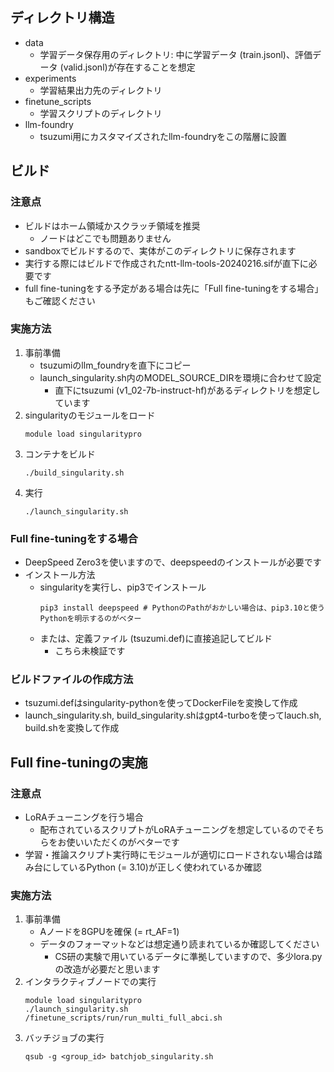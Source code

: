 ## ディレクトリ構造
- data
  - 学習データ保存用のディレクトリ: 中に学習データ (train.jsonl)、評価データ (valid.jsonl)が存在することを想定
- experiments
  - 学習結果出力先のディレクトリ
- finetune_scripts
  - 学習スクリプトのディレクトリ
- llm-foundry
  - tsuzumi用にカスタマイズされたllm-foundryをこの階層に設置

## ビルド
### 注意点
- ビルドはホーム領域かスクラッチ領域を推奨
  - ノードはどこでも問題ありません
- sandboxでビルドするので、実体がこのディレクトリに保存されます
- 実行する際にはビルドで作成されたntt-llm-tools-20240216.sifが直下に必要です
- full fine-tuningをする予定がある場合は先に「Full fine-tuningをする場合」もご確認ください
### 実施方法
1. 事前準備  
   - tsuzumiのllm_foundryを直下にコピー
   - launch_singularity.sh内のMODEL_SOURCE_DIRを環境に合わせて設定
     - 直下にtsuzumi (v1_02-7b-instruct-hf)があるディレクトリを想定しています
3. singularityのモジュールをロード
   ~~~
   module load singularitypro
   ~~~
4. コンテナをビルド
   ~~~
   ./build_singularity.sh
   ~~~
5. 実行
   ~~~
   ./launch_singularity.sh
   ~~~
### Full fine-tuningをする場合
- DeepSpeed Zero3を使いますので、deepspeedのインストールが必要です
- インストール方法
  - singularityを実行し、pip3でインストール
    ~~~
    pip3 install deepspeed # PythonのPathがおかしい場合は、pip3.10と使うPythonを明示するのがベター
    ~~~
  - または、定義ファイル (tsuzumi.def)に直接追記してビルド
    - こちら未検証です
### ビルドファイルの作成方法
- tsuzumi.defはsingularity-pythonを使ってDockerFileを変換して作成
- launch_singularity.sh, build_singularity.shはgpt4-turboを使ってlauch.sh, build.shを変換して作成

## Full fine-tuningの実施
### 注意点
- LoRAチューニングを行う場合
  - 配布されているスクリプトがLoRAチューニングを想定しているのでそちらをお使いいただくのがベターです
- 学習・推論スクリプト実行時にモジュールが適切にロードされない場合は踏み台にしているPython (= 3.10)が正しく使われているか確認

### 実施方法
1. 事前準備
   - Aノードを8GPUを確保 (= rt_AF=1)
   - データのフォーマットなどは想定通り読まれているか確認してください
     - CS研の実験で用いているデータに準拠していますので、多少lora.pyの改造が必要だと思います
2. インタラクティブノードでの実行
   ~~~
   module load singularitypro
   ./launch_singularity.sh
   /finetune_scripts/run/run_multi_full_abci.sh
   ~~~
3. バッチジョブの実行
   ~~~
   qsub -g <group_id> batchjob_singularity.sh
   ~~~
